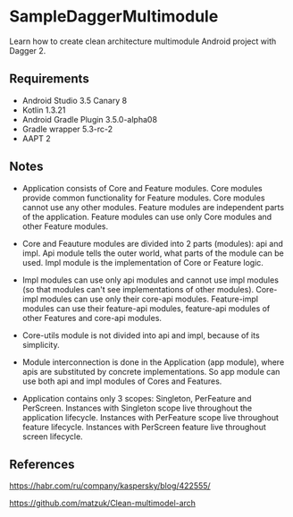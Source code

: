 # SampleDaggerMultimodule
Learn how to create clean architecture multimodule Android project with Dagger 2.

## Requirements
* Android Studio 3.5 Canary 8
* Kotlin 1.3.21
* Android Gradle Plugin 3.5.0-alpha08
* Gradle wrapper 5.3-rc-2
* AAPT 2

## Notes
* Application consists of Core and Feature modules. Core modules provide common functionality for Feature modules. Core modules cannot use any other modules. Feature modules are independent parts of the application. Feature modules can use only Core modules and other Feature modules.

* Core and Feauture modules are divided into 2 parts (modules): api and impl. Api module tells the outer world, what parts of the module can be used. Impl module is the implementation of Core or Feature logic.

* Impl modules can use only api modules and cannot use impl modules (so that modules can't see implementations of other modules). Core-impl modules can use only their core-api modules. Feature-impl modules can use their feature-api modules, feature-api modules of other Features and core-api modules.

* Core-utils module is not divided into api and impl, because of its simplicity.

* Module interconnection is done in the Application (app module), where apis are substituted by concrete implementations. So app module can use both api and impl modules of Cores and Features.

* Application contains only 3 scopes: Singleton, PerFeature and PerScreen. Instances with Singleton scope live throughout the application lifecycle. Instances with PerFeature scope live throughout feature lifecycle. Instances with PerScreen feature live throughout screen lifecycle.

## References
https://habr.com/ru/company/kaspersky/blog/422555/

https://github.com/matzuk/Clean-multimodel-arch